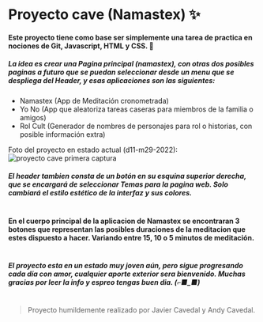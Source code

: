 # Proyecto cave (Namastex) ✨
#### Este proyecto tiene como base ser simplemente una tarea de practica en nociones de Git, Javascript, HTML y CSS. 💚
##### La idea es crear una Pagina principal (namastex), con otras dos posibles paginas a futuro que se puedan seleccionar desde un menu que se despliega del Header, y esas aplicaciones son las siguientes:

- Namastex (App de Meditación cronometrada)
- Yo No (App que aleatoriza tareas caseras para miembros de la familia o amigos)
- Rol Cult (Generador de nombres de personajes para rol o historias, con posible información extra)

Foto del proyecto en estado actual (d11-m29-2022):
 ![proyecto cave primera captura](https://user-images.githubusercontent.com/110507638/204660632-ddb9ad6a-911d-4b12-bd74-95701514496e.png)
##### El header tambien consta de un botón en su esquina superior derecha, que se encargará de seleccionar Temas para la pagina web. Solo cambiará el estilo estético de la interfaz y sus colores.
#
#### En el cuerpo principal de la aplicacion de Namastex se encontraran 3 botones que representan las posibles duraciones de la meditacion que estes dispuesto a hacer. Variando entre 15, 10 o 5 minutos de meditación. 
#
##### El proyecto esta en un estado muy joven aún, pero sigue progresando cada día con amor, cualquier aporte exterior sera bienvenido. Muchas gracias por leer la info y espreo tengas buen dia. (⌐■_■)
#
 >Proyecto humildemente realizado por Javier Cavedal y Andy Cavedal.
